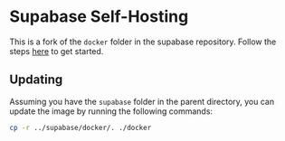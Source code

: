 # Supabase Self-Hosting

This is a fork of the `docker` folder in the supabase repository.
Follow the steps [here](https://supabase.com/docs/guides/hosting/docker) to get
started.

## Updating

Assuming you have the `supabase` folder in the parent directory, you can update
the image by running the following commands:

```bash
cp -r ../supabase/docker/. ./docker
```